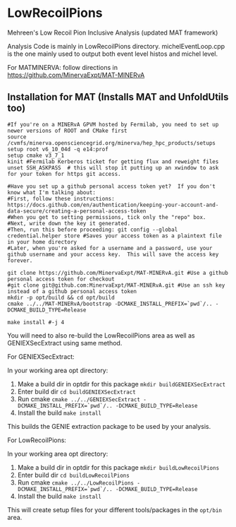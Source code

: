 # LowRecoilPions
Mehreen's Low Recoil Pion Inclusive Analysis (updated MAT framework)

Analysis Code is mainly in LowRecoilPions directory. michelEventLoop.cpp is the one mainly used to output both event level histos and michel level. 

For MATMINERVA: follow directions in https://github.com/MinervaExpt/MAT-MINERvA


## Installation for MAT (Installs MAT and UnfoldUtils too)
```
#If you're on a MINERvA GPVM hosted by Fermilab, you need to set up newer versions of ROOT and CMake first
source /cvmfs/minerva.opensciencegrid.org/minerva/hep_hpc_products/setups
setup root v6_10_04d -q e14:prof
setup cmake v3_7_1
kinit #Fermilab Kerberos ticket for getting flux and reweight files
unset SSH_ASKPASS  # this will stop it putting up an xwindow to ask for your token for https git access.

#Have you set up a github personal access token yet?  If you don't know what I'm talking about:
#First, follow these instructions: https://docs.github.com/en/authentication/keeping-your-account-and-data-secure/creating-a-personal-access-token
#When you get to setting permissions, tick only the "repo" box.
#Next, write down the key it generated.
#Then, run this before proceeding: git config --global credential.helper store #Saves your access token as a plaintext file in your home directory
#Later, when you're asked for a username and a password, use your github username and your access key.  This will save the access key forever.

git clone https://github.com/MinervaExpt/MAT-MINERvA.git #Use a github personal access token for checkout
#git clone git@github.com:MinervaExpt/MAT-MINERvA.git #Use an ssh key instead of a github personal access token
mkdir -p opt/build && cd opt/build
cmake ../../MAT-MINERvA/bootstrap -DCMAKE_INSTALL_PREFIX=`pwd`/.. -DCMAKE_BUILD_TYPE=Release

make install #-j 4
```

You will need to also re-build the LowRecoilPions area as well as GENIEXSecExtract using same method. 

For GENIEXSecExtract:

In your working area opt directory:
1. Make a build dir in optdir for this package
``mkdir buildGENIEXSecExtract ``
2. Enter build dir
``cd buildGENIEXSecExtract ``
3. Run cmake
``cmake ../../GENIEXSecExtract -DCMAKE_INSTALL_PREFIX=`pwd`/.. -DCMAKE_BUILD_TYPE=Release ``
4. Install the build
``make install``


This builds the GENIE extraction package to be used by your analysis. 

For LowRecoilPions:

In your working area opt directory:
1. Make a build dir in optdir for this package
``mkdir buildLowRecoilPions ``
2. Enter build dir
``cd buildLowRecoilPions ``
3. Run cmake
``cmake ../../LowRecoilPions -DCMAKE_INSTALL_PREFIX=`pwd`/.. -DCMAKE_BUILD_TYPE=Release ``
4. Install the build
``make install``

This will create setup files for your different tools/packages in the `opt/bin` area.
